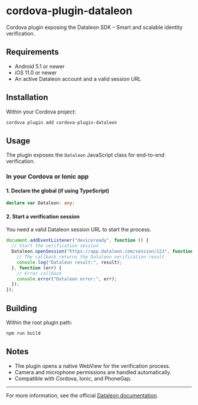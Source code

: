 # cordova-plugin-dataleon

Cordova plugin exposing the Dataleon SDK – Smart and scalable identity verification.

## Requirements

- Android 5.1 or newer
- iOS 11.0 or newer
- An active Dataleon account and a valid session URL

## Installation

Within your Cordova project:

```bash
cordova plugin add cordova-plugin-dataleon
```

## Usage

The plugin exposes the `Dataleon` JavaScript class for end-to-end verification.

### In your Cordova or Ionic app

#### 1. Declare the global (if using TypeScript)

```typescript
declare var Dataleon: any;
```

#### 2. Start a verification session

You need a valid Dataleon session URL to start the process.

```javascript
document.addEventListener("deviceready", function () {
  // Start the verification session
  Dataleon.openSession("https://app.dataleon.com/session/123", function (result) {
    // The callback returns the Dataleon verification result
    console.log("Dataleon result:", result);
  }, function (err) {
    // Error callback
    console.error("Dataleon error:", err);
  });
});
```

## Building

Within the root plugin path:

```bash
npm run build
```

## Notes

- The plugin opens a native WebView for the verification process.
- Camera and microphone permissions are handled automatically.
- Compatible with Cordova, Ionic, and PhoneGap.

---

For more information, see the official [Dataleon documentation](https://docs.dataleon.ai).